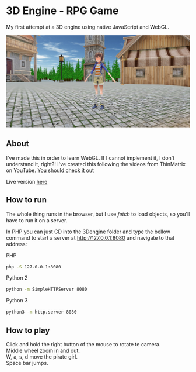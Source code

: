 # 3D Engine - RPG Game

My first attempt at a 3D engine using native JavaScript and WebGL.

[![screenshot](screenshot.jpg)](https://victorribeiro.com/3Dengine)

## About

I've made this in order to learn WebGL. If I cannot implement it, I don't understand it, right?! I've created this following the videos from ThinMatrix on YouTube.
[You should check it out](https://www.youtube.com/playlist?list=PLRIWtICgwaX0u7Rf9zkZhLoLuZVfUksDP)

Live version [here](https://victorribeiro.com/3Dengine)

## How to run

The whole thing runs in the browser, but I use *fetch* to load objects, so you'll have to run it on a server.

In PHP you can just CD into the 3Dengine folder and type the bellow command to start a server at http://127.0.0.1:8080 and navigate to that address:

PHP
```bash
php -S 127.0.0.1:8080
```

Python 2
```bash
python -m SimpleHTTPServer 8080
```

Python 3
```bash
python3 -m http.server 8080
```

## How to play

Click and hold the right button of the mouse to rotate te camera.  
Middle wheel zoom in and out.  
W, a, s, d move the pirate girl.  
Space bar jumps.
